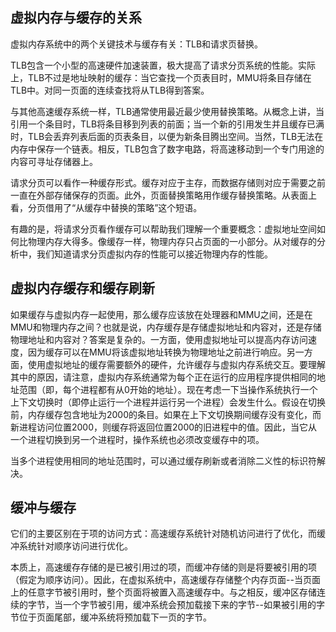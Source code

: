 ## 虚拟内存与缓存的关系

虚拟内存系统中的两个关键技术与缓存有关：TLB和请求页替换。

TLB包含一个小型的高速硬件加速装置，极大提高了请求分页系统的性能。实际上，TLB不过是地址映射的缓存：当它查找一个页表目时，MMU将条目存储在TLB中。对同一页面的连续查找将从TLB得到答案。

与其他高速缓存系统一样，TLB通常使用最近最少使用替换策略。从概念上讲，当引用一个条目时，TLB将条目移到列表的前面；当一个新的引用发生并且缓存已满时，TLB会丢弃列表后面的页表条目，以便为新条目腾出空间。当然，TLB无法在内存中保存一个链表。相反，TLB包含了数字电路，将高速移动到一个专门用途的内容可寻址存储器上。

请求分页可以看作一种缓存形式。缓存对应于主存，而数据存储则对应于需要之前一直在外部存储保存的页面。此外，页面替换策略用作缓存替换策略。从表面上看，分页借用了“从缓存中替换的策略”这个短语。

有趣的是，将请求分页看作缓存可以帮助我们理解一个重要概念：虚拟地址空间如何比物理内存大得多。像缓存一样，物理内存只占页面的一小部分。从对缓存的分析中，我们知道请求分页虚拟内存的性能可以接近物理内存的性能。

## 虚拟内存缓存和缓存刷新

如果缓存与虚拟内存一起使用，那么缓存应该放在处理器和MMU之间，还是在MMU和物理内存之间？也就是说，内存缓存是存储虚拟地址和内容对，还是存储物理地址和内容对？答案是复杂的。一方面，使用虚拟地址可以提高内存访问速度，因为缓存可以在MMU将该虚拟地址转换为物理地址之前进行响应。另一方面，使用虚拟地址的缓存需要额外的硬件，允许缓存与虚拟内存系统交互。要理解其中的原因，请注意，虚拟内存系统通常为每个正在运行的应用程序提供相同的地址范围（即，每个进程都有从0开始的地址）。现在考虑一下当操作系统执行一个上下文切换时（即停止运行一个进程并运行另一个进程）会发生什么。假设在切换前，内存缓存包含地址为2000的条目。如果在上下文切换期间缓存没有变化，而新进程访问位置2000，则缓存将返回位置2000的旧进程中的值。因此，当它从一个进程切换到另一个进程时，操作系统也必须改变缓存中的项。

当多个进程使用相同的地址范围时，可以通过缓存刷新或者消除二义性的标识符解决。

## 缓冲与缓存

它们的主要区别在于项的访问方式：高速缓存系统针对随机访问进行了优化，而缓冲系统针对顺序访问进行优化。

本质上，高速缓存存储的是已被引用过的项，而缓冲存储的则是将要被引用的项（假定为顺序访问）。因此，在虚拟系统中，高速缓存存储整个内存页面--当页面上的任意字节被引用时，整个页面将被置入高速缓存中。与之相反，缓冲区存储连续的字节，当一个字节被引用，缓冲系统会预加载接下来的字节--如果被引用的字节位于页面尾部，缓冲系统将预加载下一页的字节。

